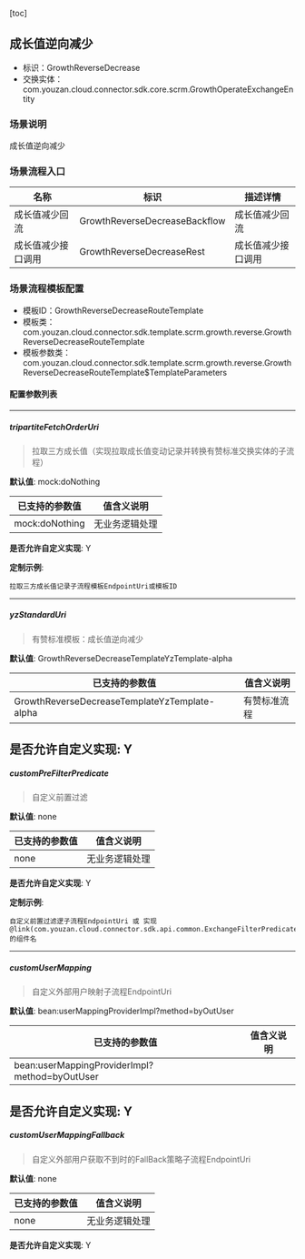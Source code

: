 [toc]

## 成长值逆向减少
- 标识：GrowthReverseDecrease
- 交换实体：com.youzan.cloud.connector.sdk.core.scrm.GrowthOperateExchangeEntity
### 场景说明
成长值逆向减少
### 场景流程入口

名称 | 标识 | 描述详情
---|---|---
成长值减少回流 | GrowthReverseDecreaseBackflow | 成长值减少回流
成长值减少接口调用 | GrowthReverseDecreaseRest | 成长值减少接口调用

### 场景流程模板配置
- 模板ID：GrowthReverseDecreaseRouteTemplate
- 模板类：com.youzan.cloud.connector.sdk.template.scrm.growth.reverse.GrowthReverseDecreaseRouteTemplate
- 模板参数类：com.youzan.cloud.connector.sdk.template.scrm.growth.reverse.GrowthReverseDecreaseRouteTemplate$TemplateParameters

#### 配置参数列表

---
##### tripartiteFetchOrderUri
> 拉取三方成长值（实现拉取成长值变动记录并转换有赞标准交换实体的子流程）

**默认值**: mock:doNothing

已支持的参数值 | 值含义说明
---|---
mock:doNothing | 无业务逻辑处理

**是否允许自定义实现**: Y

**定制示例**:
```
拉取三方成长值记录子流程模板EndpointUri或模板ID
```
---
##### yzStandardUri
> 有赞标准模板：成长值逆向减少

**默认值**: GrowthReverseDecreaseTemplateYzTemplate-alpha

已支持的参数值 | 值含义说明
---|---
GrowthReverseDecreaseTemplateYzTemplate-alpha | 有赞标准流程

**是否允许自定义实现**: Y
---
##### customPreFilterPredicate
> 自定义前置过滤

**默认值**: none

已支持的参数值 | 值含义说明
---|---
none | 无业务逻辑处理

**是否允许自定义实现**: Y

**定制示例**:
```
自定义前置过滤逻子流程EndpointUri 或 实现@link(com.youzan.cloud.connector.sdk.api.common.ExchangeFilterPredicate)的组件名
```
---
##### customUserMapping
> 自定义外部用户映射子流程EndpointUri

**默认值**: bean:userMappingProviderImpl?method=byOutUser

已支持的参数值 | 值含义说明
---|---
bean:userMappingProviderImpl?method=byOutUser | 

**是否允许自定义实现**: Y
---
##### customUserMappingFallback
> 自定义外部用户获取不到时的FallBack策略子流程EndpointUri

**默认值**: none

已支持的参数值 | 值含义说明
---|---
none | 无业务逻辑处理

**是否允许自定义实现**: Y

